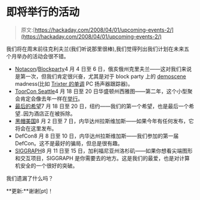 # 即将举行的活动

> 原文:[https://hackaday.com/2008/04/01/upcoming-events-2/](https://hackaday.com/2008/04/01/upcoming-events-2/)

我们将在周末前往克利夫兰(我们听说那里很棒),我们觉得列出我们计划在未来五个月举办的活动会很不错。

*   [Notacon](http://notacon.org/)/[Blockparty](http://www.demoparty.us/)4 月 4 日至 6 日，俄亥俄州克里夫兰——这对我们来说是第一次，但我们肯定很兴奋，尤其是对于 block party 上的 [demoscene](http://en.wikipedia.org/wiki/Demoscene) madness(比如 [Trixter 的单调](http://trixter.wordpress.com/2008/03/25/its-alive/) PC 扬声器跟踪器)。
*   [ToorCon Seattle](http://seattle.toorcon.org/)4 月 18 日至 20 日华盛顿州西雅图——第二年，这个小型聚会肯定会像去年一样在[举行](http://www.hackaday.com/2007/05/13/toorcon-seattle-beta/)。
*   [最后的希望](http://www.thelasthope.org/)7 月 18 日至 20 日，纽约——我们的第一个希望，也是最后一个希望..因为酒店正在被拆除。
*   [黑帽美国](http://blackhat.com/)8 月 2 日至 7 日，内华达州拉斯维加斯——如果今年有任何发布，它将会在这里发布。
*   DefCon8 月 8 日至 10 日，内华达州拉斯维加斯——我们参加的第一届 DefCon。这不是最好的骗局，但总是很有趣。
*   [SIGGRAPH](http://www.siggraph.org/s2008/)8 月 11 日至 15 日，加利福尼亚州洛杉矶——如果你想看尖端图形和交互项目，SIGGRAPH 是你需要去的地方。这是我们的最爱，也是对计算机安全的一个很好的突破。

我们遗漏了什么吗？

**更新:**谢谢[pt]！